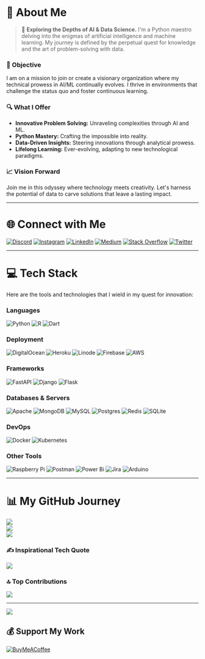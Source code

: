 # 💫 About Me
> 🌌 **Exploring the Depths of AI & Data Science.** I'm a Python maestro delving into the enigmas of artificial intelligence and machine learning. My journey is defined by the perpetual quest for knowledge and the art of problem-solving with data.

### 🎯 Objective
I am on a mission to join or create a visionary organization where my technical prowess in AI/ML continually evolves. I thrive in environments that challenge the status quo and foster continuous learning.

### 🔍 What I Offer
- **Innovative Problem Solving:** Unraveling complexities through AI and ML.
- **Python Mastery:** Crafting the impossible into reality.
- **Data-Driven Insights:** Steering innovations through analytical prowess.
- **Lifelong Learning:** Ever-evolving, adapting to new technological paradigms.

### 📈 Vision Forward
Join me in this odyssey where technology meets creativity. Let's harness the potential of data to carve solutions that leave a lasting impact.

---

# 🌐 Connect with Me
[![Discord](https://img.shields.io/badge/Discord-%237289DA.svg?logo=discord&logoColor=white&style=for-the-badge)](https://discord.gg/XsdyVNvm75) 
[![Instagram](https://img.shields.io/badge/Instagram-%23E4405F.svg?logo=Instagram&logoColor=white&style=for-the-badge)](https://instagram.com/rajpatel.ai) 
[![LinkedIn](https://img.shields.io/badge/LinkedIn-%230077B5.svg?logo=linkedin&logoColor=white&style=for-the-badge)](https://linkedin.com/in/rajpatel2150)
[![Medium](https://img.shields.io/badge/Medium-12100E?logo=medium&logoColor=white&style=for-the-badge)](https://medium.com/@rajpatel24) 
[![Stack Overflow](https://img.shields.io/badge/-Stackoverflow-FE7A16?logo=stack-overflow&logoColor=white&style=for-the-badge)](https://stackoverflow.com/users/23163482) 
[![Twitter](https://img.shields.io/badge/Twitter-%231DA1F2.svg?logo=Twitter&logoColor=white&style=for-the-badge)](https://twitter.com/rajpatel_ai) 

---

# 💻 Tech Stack
Here are the tools and technologies that I wield in my quest for innovation:

### Languages
![Python](https://img.shields.io/badge/python-3670A0?style=flat&logo=python&logoColor=ffdd54) 
![R](https://img.shields.io/badge/r-%23276DC3.svg?style=flat&logo=r&logoColor=white) 
![Dart](https://img.shields.io/badge/dart-%230175C2.svg?style=flat&logo=dart&logoColor=white)

### Deployment
![DigitalOcean](https://img.shields.io/badge/DigitalOcean-%230167ff.svg?style=flat&logo=digitalOcean&logoColor=white) 
![Heroku](https://img.shields.io/badge/heroku-%23430098.svg?style=flat&logo=heroku&logoColor=white) 
![Linode](https://img.shields.io/badge/linode-00A95C?style=flat&logo=linode&logoColor=white) 
![Firebase](https://img.shields.io/badge/firebase-%23039BE5.svg?style=flat&logo=firebase) 
![AWS](https://img.shields.io/badge/AWS-%23FF9900.svg?style=flat&logo=amazon-aws&logoColor=white)

### Frameworks
![FastAPI](https://img.shields.io/badge/FastAPI-005571?style=flat&logo=fastapi) 
![Django](https://img.shields.io/badge/django-%23092E20.svg?style=flat&logo=django&logoColor=white) 
![Flask](https://img.shields.io/badge/flask-%23000.svg?style=flat&logo=flask&logoColor=white)

### Databases & Servers
![Apache](https://img.shields.io/badge/apache-%23D42029.svg?style=flat&logo=apache&logoColor=white) 
![MongoDB](https://img.shields.io/badge/MongoDB-%234ea94b.svg?style=flat&logo=mongodb&logoColor=white) 
![MySQL](https://img.shields.io/badge/mysql-%2300000f.svg?style=flat&logo=mysql&logoColor=white) 
![Postgres](https://img.shields.io/badge/postgres-%23316192.svg?style=flat&logo=postgresql&logoColor=white) 
![Redis](https://img.shields.io/badge/redis-%23DD0031.svg?style=flat&logo=redis&logoColor=white) 
![SQLite](https://img.shields.io/badge/sqlite-%2307405e.svg?style=flat&logo=sqlite&logoColor=white) 

### DevOps
![Docker](https://img.shields.io/badge/docker-%230db7ed.svg?style=flat&logo=docker&logoColor=white)
![Kubernetes](https://img.shields.io/badge/kubernetes-%23326ce5.svg?style=flat&logo=kubernetes&logoColor=white)

### Other Tools
![Raspberry Pi](https://img.shields.io/badge/-RaspberryPi-C51A4A?style=flat&logo=Raspberry-Pi)
![Postman](https://img.shields.io/badge/Postman-FF6C37?style=flat&logo=postman&logoColor=white)
![Power Bi](https://img.shields.io/badge/power_bi-F2C811?style=flat&logo=powerbi&logoColor=black) 
![Jira](https://img.shields.io/badge/jira-%230A0FFF.svg?style=flat&logo=jira&logoColor=white) 
![Arduino](https://img.shields.io/badge/-Arduino-00979D?style=flat&logo=Arduino&logoColor=white)

---

# 📊 My GitHub Journey
![](https://github-readme-stats.vercel.app/api?username=rajpatel-atlasreign&theme=dark&hide_border=true&include_all_commits=true&count_private=true)<br/>
![](https://github-readme-streak-stats.herokuapp.com/?user=rajpatel-atlasreign&theme=dark&hide_border=true)<br/>
![](https://github-readme-stats.vercel.app/api/top-langs/?username=rajpatel-atlasreign&theme=dark&hide_border=true&include_all_commits=true&count_private=true&layout=compact)

### ✍️ Inspirational Tech Quote
![](https://quotes-github-readme.vercel.app/api?type=horizontal&theme=merko)

### 🔝 Top Contributions
![](https://github-contributor-stats.vercel.app/api?username=rajpatel-atlasreign&limit=5&theme=dark&combine_all_yearly_contributions=true)

---

[![](https://visitcount.itsvg.in/api?id=rajpatel-atlasreign&icon=0&color=8)](https://visitcount.itsvg.in)

## 💰 Support My Work
[![BuyMeACoffee](https://img.shields.io/badge/Buy%20Me%20a%20Coffee-ffdd00?style=for-the-badge&logo=buy-me-a-coffee&logoColor=black)](https://buymeacoffee.com/rajpatel.ai) 

<!-- Proudly crafted with a blend of technology and mystery -->
